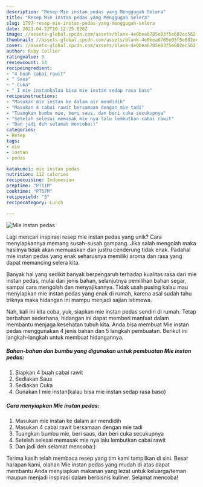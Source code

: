```yaml
---
description: "Resep Mie instan pedas yang Menggugah Selera"
title: "Resep Mie instan pedas yang Menggugah Selera"
slug: 1797-resep-mie-instan-pedas-yang-menggugah-selera
date: 2021-04-22T10:12:25.826Z
image: //assets-global.cpcdn.com/assets/blank-4e0bea6785e03f5e602ec562f230caae08da540cada707380b4fe1bbebba43da.png
thumbnail: //assets-global.cpcdn.com/assets/blank-4e0bea6785e03f5e602ec562f230caae08da540cada707380b4fe1bbebba43da.png
cover: //assets-global.cpcdn.com/assets/blank-4e0bea6785e03f5e602ec562f230caae08da540cada707380b4fe1bbebba43da.png
author: Ruby Collier
ratingvalue: 3
reviewcount: 14
recipeingredient:
- "4 buah cabai rawit"
- " Saus"
- " Cuka"
- " I mie instankalau bisa mie instan sedap rasa baso"
recipeinstructions:
- "Masukan mie instan ke dalam air mendidih"
- "Masukan 4 cabai rawit bersamaan dengan mie tadi"
- "Tuangkan bumbu mie, beri saus, dan beri cuka secukupnya"
- "Setelah selesai memasak mie nya lalu lembutkan cabai rawit"
- "Dan jadi deh selamat mencoba:)"
categories:
- Resep
tags:
- mie
- instan
- pedas

katakunci: mie instan pedas 
nutrition: 112 calories
recipecuisine: Indonesian
preptime: "PT11M"
cooktime: "PT57M"
recipeyield: "3"
recipecategory: Lunch

---
```



![Mie instan pedas](//assets-global.cpcdn.com/assets/blank-4e0bea6785e03f5e602ec562f230caae08da540cada707380b4fe1bbebba43da.png)

Lagi mencari inspirasi resep mie instan pedas yang unik? Cara menyiapkannya memang susah-susah gampang. Jika salah mengolah maka hasilnya tidak akan memuaskan dan justru cenderung tidak enak. Padahal mie instan pedas yang enak seharusnya memiliki aroma dan rasa yang dapat memancing selera kita.

Banyak hal yang sedikit banyak berpengaruh terhadap kualitas rasa dari mie instan pedas, mulai dari jenis bahan, selanjutnya pemilihan bahan segar, sampai cara mengolah dan menyajikannya. Tidak usah pusing kalau mau menyiapkan mie instan pedas yang enak di rumah, karena asal sudah tahu triknya maka hidangan ini mampu menjadi sajian istimewa.




Nah, kali ini kita coba, yuk, siapkan mie instan pedas sendiri di rumah. Tetap berbahan sederhana, hidangan ini dapat memberi manfaat dalam membantu menjaga kesehatan tubuh kita. Anda bisa membuat Mie instan pedas menggunakan 4 jenis bahan dan 5 langkah pembuatan. Berikut ini langkah-langkah untuk membuat hidangannya.

<!--inarticleads1-->

##### Bahan-bahan dan bumbu yang digunakan untuk pembuatan Mie instan pedas:

1. Siapkan 4 buah cabai rawit
1. Sediakan  Saus
1. Sediakan  Cuka
1. Gunakan  I mie instan(kalau bisa mie instan sedap rasa baso)




<!--inarticleads2-->

##### Cara menyiapkan Mie instan pedas:

1. Masukan mie instan ke dalam air mendidih
1. Masukan 4 cabai rawit bersamaan dengan mie tadi
1. Tuangkan bumbu mie, beri saus, dan beri cuka secukupnya
1. Setelah selesai memasak mie nya lalu lembutkan cabai rawit
1. Dan jadi deh selamat mencoba:)




Terima kasih telah membaca resep yang tim kami tampilkan di sini. Besar harapan kami, olahan Mie instan pedas yang mudah di atas dapat membantu Anda menyiapkan makanan yang lezat untuk keluarga/teman maupun menjadi inspirasi dalam berbisnis kuliner. Selamat mencoba!
